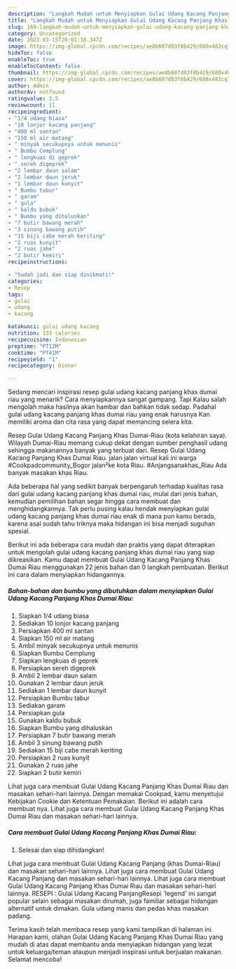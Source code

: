 ```yaml
---
description: "Langkah Mudah untuk Menyiapkan Gulai Udang Kacang Panjang Khas Dumai Riau yang Lezat"
title: "Langkah Mudah untuk Menyiapkan Gulai Udang Kacang Panjang Khas Dumai Riau yang Lezat"
slug: 169-langkah-mudah-untuk-menyiapkan-gulai-udang-kacang-panjang-khas-dumai-riau-yang-lezat
category: Uncategorized
date: 2023-03-15T20:01:18.347Z
image: https://img-global.cpcdn.com/recipes/ae8b607d03f8b429/680x482cq70/gulai-udang-kacang-panjang-khas-dumai-riau-foto-resep-utama.jpg
hideToc: false
enableToc: true
enableTocContent: false
thumbnail: https://img-global.cpcdn.com/recipes/ae8b607d03f8b429/680x482cq70/gulai-udang-kacang-panjang-khas-dumai-riau-foto-resep-utama.jpg
cover: https://img-global.cpcdn.com/recipes/ae8b607d03f8b429/680x482cq70/gulai-udang-kacang-panjang-khas-dumai-riau-foto-resep-utama.jpg
author: Admin
authorAv: notfound
ratingvalue: 3.5
reviewcount: 11
recipeingredient:
- "1/4 udang biasa"
- "10 lonjor kacang panjang"
- "400 ml santan"
- "150 ml air matang"
- " minyak secukupnya untuk menunis"
- " Bumbu Cemplung"
- " lengkuas di geprek"
- " sereh digeprek"
- "2 lembar daun salam"
- "2 lembar daun jeruk"
- "1 lembar daun kunyit"
- " Bumbu tabur"
- " garam"
- " gula"
- " kaldu bubuk"
- " Bumbu yang dihaluskan"
- "7 butir bawang merah"
- "3 sinung bawang putih"
- "15 biji cabe merah keriting"
- "2 ruas kunyit"
- "2 ruas jahe"
- "2 butir kemiri"
recipeinstructions:

- "Sudah jadi dan siap dinikmati!"
categories:
- Resep
tags:
- gulai
- udang
- kacang

katakunci: gulai udang kacang 
nutrition: 133 calories
recipecuisine: Indonesian
preptime: "PT12M"
cooktime: "PT41M"
recipeyield: "1"
recipecategory: Dinner

---
```



Sedang mencari inspirasi resep gulai udang kacang panjang khas dumai riau yang menarik? Cara menyiapkannya sangat gampang. Tapi Kalau salah mengolah maka hasilnya akan hambar dan bahkan tidak sedap. Padahal gulai udang kacang panjang khas dumai riau yang enak harusnya Kan memiliki aroma dan cita rasa yang dapat memancing selera kita.


Resep Gulai Udang Kacang Panjang Khas Dumai-Riau (kota kelahiran saya). Wilayah Dumai-Riau memang cukup dekat dengan sumber penghasil udang sehingga makanannya banyak yang terbuat dari. Resep Gulai Udang Kacang Panjang Khas Dumai Riau. jalan jalan virtual kali ini warga #Cookpadcommunity_Bogor jalan²ke kota Riau. #Anjangsanakhas_Riau Ada banyak masakan khas Riau.

Ada beberapa hal yang sedikit banyak berpengaruh terhadap kualitas rasa dari gulai udang kacang panjang khas dumai riau, mulai dari jenis bahan, kemudian pemilihan bahan segar hingga cara membuat dan menghidangkannya. Tak perlu pusing kalau hendak menyiapkan gulai udang kacang panjang khas dumai riau enak di mana pun kamu berada, karena asal sudah tahu triknya maka hidangan ini bisa menjadi suguhan spesial.


Berikut ini ada beberapa cara mudah dan praktis yang dapat diterapkan untuk mengolah gulai udang kacang panjang khas dumai riau yang siap dikreasikan. Kamu dapat membuat Gulai Udang Kacang Panjang Khas Dumai Riau menggunakan 22 jenis bahan dan 0 langkah pembuatan. Berikut ini cara dalam menyiapkan hidangannya.

<!--inarticleads1-->

##### Bahan-bahan dan bumbu yang dibutuhkan dalam menyiapkan Gulai Udang Kacang Panjang Khas Dumai Riau:

1. Siapkan 1/4 udang biasa
1. Sediakan 10 lonjor kacang panjang
1. Persiapkan 400 ml santan
1. Siapkan 150 ml air matang
1. Ambil  minyak secukupnya untuk menunis
1. Siapkan  Bumbu Cemplung
1. Siapkan  lengkuas di geprek
1. Persiapkan  sereh digeprek
1. Ambil 2 lembar daun salam
1. Gunakan 2 lembar daun jeruk
1. Sediakan 1 lembar daun kunyit
1. Persiapkan  Bumbu tabur
1. Sediakan  garam
1. Persiapkan  gula
1. Gunakan  kaldu bubuk
1. Siapkan  Bumbu yang dihaluskan
1. Persiapkan 7 butir bawang merah
1. Ambil 3 sinung bawang putih
1. Sediakan 15 biji cabe merah keriting
1. Persiapkan 2 ruas kunyit
1. Gunakan 2 ruas jahe
1. Siapkan 2 butir kemiri


Lihat juga cara membuat Gulai Udang Kacang Panjang Khas Dumai Riau dan masakan sehari-hari lainnya. Dengan memakai Cookpad, kamu menyetujui Kebijakan Cookie dan Ketentuan Pemakaian. Berikut ini adalah cara membuat nya. Lihat juga cara membuat Gulai Udang Kacang Panjang Khas Dumai Riau dan masakan sehari-hari lainnya. 

<!--inarticleads2-->

##### Cara membuat Gulai Udang Kacang Panjang Khas Dumai Riau:


1. Selesai dan siap dihidangkan!

Lihat juga cara membuat Gulai Udang Kacang Panjang (khas Dumai-Riau) dan masakan sehari-hari lainnya. Lihat juga cara membuat Gulai Udang Kacang Panjang dan masakan sehari-hari lainnya. Lihat juga cara membuat Gulai Udang Kacang Panjang Khas Dumai Riau dan masakan sehari-hari lainnya. RESEPI : Gulai Udang Kacang PanjangResepi &#39;legend&#39; ini sangat popular selain sebagai masakan dirumah, juga familiar sebagai hidangan alternatif untuk dimakan. Gula udang manis dan pedas khas masakan padang. 

Terima kasih telah membaca resep yang kami tampilkan di halaman ini. Harapan kami, olahan Gulai Udang Kacang Panjang Khas Dumai Riau yang mudah di atas dapat membantu anda menyiapkan hidangan yang lezat untuk keluarga/teman ataupun menjadi inspirasi untuk berjualan makanan. Selamat mencoba!
